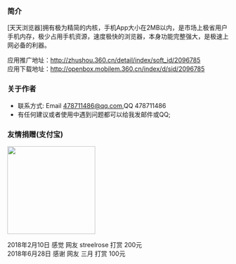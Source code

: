 ### 简介
[天天浏览器]拥有极为精简的内核，手机App大小在2MB以内，是市场上极省用户手机内存，极少占用手机资源，速度极快的浏览器，本身功能完整强大，是极速上网必备的利器。

应用推广地址：http://zhushou.360.cn/detail/index/soft_id/2096785<br/>
应用下载地址：http://openbox.mobilem.360.cn/index/d/sid/2096785



### 关于作者 
* 联系方式: Email 478711486@qq.com,QQ 478711486
* 有任何建议或者使用中遇到问题都可以给我发邮件或QQ;<br/>


### 友情捐赠(支付宝)
<img src="https://github.com/chenjie200280/web/blob/master/alipay.png"  width="200" hegiht="200" align=center />

2018年2月10日 感觉 网友 streelrose 打赏 200元 <br/>
2018年6月28日 感谢 网友 三月 打赏 100元
